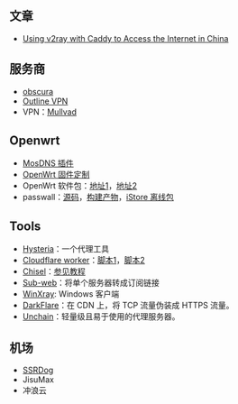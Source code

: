 ## 文章

- [Using v2ray with Caddy to Access the Internet in China](https://sequentialread.com/v2ray-caddy-to-access-the-internet-in-china/)

## 服务商

- [obscura](https://obscura.net/)
- [Outline VPN](https://getoutline.org/zh-CN/)
- VPN：[Mullvad](https://mullvad.net/en)

## Openwrt

- [MosDNS 插件](https://geekbb.xlog.app/PassWallMosDNS-fen-liu-she-zhi)
- [OpenWrt 固件定制](https://supes.top/)
- OpenWrt 软件包：[地址1](https://dl.openwrt.ai/packages-23.05/)，[地址2](https://op.dllkids.xyz/packages/)
- passwall：[源码](https://github.com/xiaorouji/openwrt-passwall)，[构建产物](https://github.com/MoetaYuko/openwrt-passwall-build)，[iStore 离线包](https://github.com/AUK9527/Are-u-ok)

## Tools

- [Hysteria](https://github.com/apernet/hysteria)：一个代理工具
- [Cloudflare worker](https://www.smallstep.one/article/workers-deployment)：[脚本1](https://github.com/zizifn/edgetunnel/blob/main/src/worker-vless.js)，[脚本2](https://github.com/3Kmfi6HP/edtunnel/blob/main/_worker.js)
- [Chisel](https://github.com/jpillora/chisel)：[参见教程](https://matters.town/@ryouji/7541-%E7%A7%91%E5%AD%A6%E4%B8%8A%E7%BD%91%E5%B7%A5%E5%85%B7chisel%E6%8C%87%E5%8C%97-zdpuArz2UmBL9mVpvDXZo1wWat3FqPPqhJhdNaEENW6MtqHHy)
- [Sub-web](https://github.com/CareyWang/sub-web)：将单个服务器转成订阅链接
- [WinXray](https://github.com/TheMRLL/WinXray): Windows 客户端
- [DarkFlare](https://github.com/doxx/darkflare)：在 CDN 上，将 TCP 流量伪装成 HTTPS 流量。
- [Unchain](https://github.com/unchainese/unchain)：轻量级且易于使用的代理服务器。

## 机场

- [SSRDog](https://dog.ssrdog.com/)
- JisuMax
- 冲浪云
